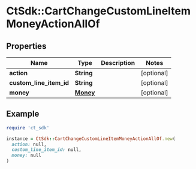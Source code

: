 # CtSdk::CartChangeCustomLineItemMoneyActionAllOf

## Properties

| Name | Type | Description | Notes |
| ---- | ---- | ----------- | ----- |
| **action** | **String** |  | [optional] |
| **custom_line_item_id** | **String** |  | [optional] |
| **money** | [**Money**](Money.md) |  | [optional] |

## Example

```ruby
require 'ct_sdk'

instance = CtSdk::CartChangeCustomLineItemMoneyActionAllOf.new(
  action: null,
  custom_line_item_id: null,
  money: null
)
```

